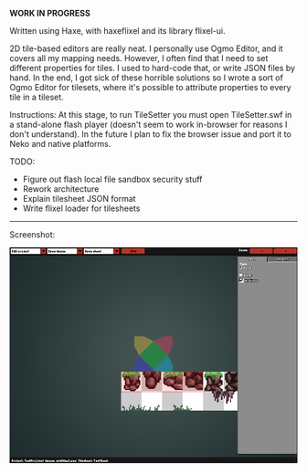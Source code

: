 **WORK IN PROGRESS**

Written using Haxe, with haxeflixel and its library flixel-ui.

2D tile-based editors are really neat. I personally use Ogmo Editor, and it covers all my mapping needs. However, I often find that I need to set different properties for tiles. I used to hard-code that, or write JSON files by hand. In the end, I got sick of these horrible solutions so I wrote a sort of Ogmo Editor for tilesets, where it's possible to attribute properties to every tile in a tileset.

Instructions:
At this stage, to run TileSetter you must open TileSetter.swf in a stand-alone flash player (doesn't seem to work in-browser for reasons I don't understand). In the future I plan to fix the browser issue and port it to Neko and native platforms.

TODO:
* Figure out flash local file sandbox security stuff
* Rework architecture
* Explain tilesheet JSON format
* Write flixel loader for tilesheets

***
Screenshot:

![alt text](https://raw.githubusercontent.com/Ohmnivore/TileSetter/master/SCREENSHOT.png "Screenshot")
